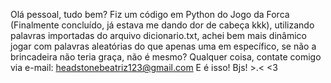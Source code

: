 Olá pessoal, tudo bem? Fiz um código em Python do Jogo da Forca (Finalmente concluído, já estava me dando dor de cabeça kkk),
utilizando palavras importadas do arquivo dicionario.txt,
achei bem mais dinâmico jogar com palavras aleatórias do que apenas uma em específico, se não a brincadeira não teria graça, não é mesmo?
Qualquer coisa, contate comigo via e-mail: headstonebeatriz123@gmail.com
E é isso!
Bjs! >.< <3
